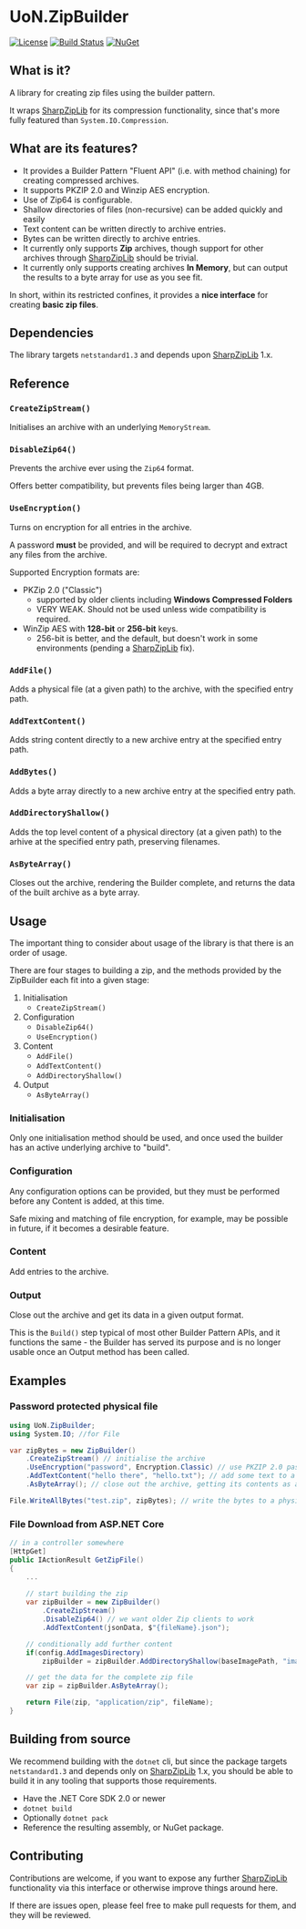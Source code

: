 # UoN.ZipBuilder

[![License](https://img.shields.io/badge/licence-MIT-blue.svg)](https://opensource.org/licenses/MIT)
[![Build Status](https://travis-ci.org/uon-nuget/UoN.ZipBuilder.svg?branch=master)](https://travis-ci.org/uon-nuget/UoN.ZipBuilder)
[![NuGet](https://img.shields.io/nuget/v/UoN.ZipBuilder.svg)](https://www.nuget.org/packages/UoN.ZipBuilder/)

## What is it?

A library for creating zip files using the builder pattern.

It wraps [SharpZipLib] for its compression functionality, since that's more fully featured than `System.IO.Compression`.

## What are its features?

- It provides a Builder Pattern "Fluent API" (i.e. with method chaining) for creating compressed archives.
- It supports PKZIP 2.0 and Winzip AES encryption.
- Use of Zip64 is configurable.
- Shallow directories of files (non-recursive) can be added quickly and easily
- Text content can be written directly to archive entries.
- Bytes can be written directly to archive entries.
- It currently only supports **Zip** archives, though support for other archives through [SharpZipLib] should be trivial.
- It currently only supports creating archives **In Memory**, but can output the results to a byte array for use as you see fit.

In short, within its restricted confines, it provides a **nice interface** for creating **basic zip files**.

## Dependencies

The library targets `netstandard1.3` and depends upon [SharpZipLib] 1.x.

## Reference

### `CreateZipStream()`

Initialises an archive with an underlying `MemoryStream`.

### `DisableZip64()`

Prevents the archive ever using the `Zip64` format.

Offers better compatibility, but prevents files being larger than 4GB.

### `UseEncryption()`

Turns on encryption for all entries in the archive.

A password **must** be provided, and will be required to decrypt and extract any files from the archive.

Supported Encryption formats are:

- PKZip 2.0 ("Classic")
    - supported by older clients including **Windows Compressed Folders**
    - VERY WEAK. Should not be used unless wide compatibility is required.
- WinZip AES with **128-bit** or **256-bit** keys.
    - 256-bit is better, and the default, but doesn't work in some environments (pending a [SharpZipLib] fix).

### `AddFile()`

Adds a physical file (at a given path) to the archive, with the specified entry path.

### `AddTextContent()`

Adds string content directly to a new archive entry at the specified entry path.

### `AddBytes()`

Adds a byte array directly to a new archive entry at the specified entry path.

### `AddDirectoryShallow()`

Adds the top level content of a physical directory (at a given path) to the arhive at the specified entry path, preserving filenames.

### `AsByteArray()`

Closes out the archive, rendering the Builder complete, and returns the data of the built archive as a byte array.

## Usage

The important thing to consider about usage of the library is that there is an order of usage.

There are four stages to building a zip, and the methods provided by the ZipBuilder each fit into a given stage:

1. Initialisation
    - `CreateZipStream()`
2. Configuration
    - `DisableZip64()`
    - `UseEncryption()`
3. Content
    - `AddFile()`
    - `AddTextContent()`
    - `AddDirectoryShallow()`
4. Output
    - `AsByteArray()`

### Initialisation

Only one initialisation method should be used, and once used the builder has an active underlying archive to "build".

### Configuration

Any configuration options can be provided, but they must be performed before any Content is added, at this time.

Safe mixing and matching of file encryption, for example, may be possible in future, if it becomes a desirable feature.

### Content

Add entries to the archive.

### Output

Close out the archive and get its data in a given output format.

This is the `Build()` step typical of most other Builder Pattern APIs, and it functions the same - the Builder has served its purpose and is no longer usable once an Output method has been called.

## Examples

### Password protected physical file

```csharp
using UoN.ZipBuilder;
using System.IO; //for File

var zipBytes = new ZipBuilder()
    .CreateZipStream() // initialise the archive
    .UseEncryption("password", Encryption.Classic) // use PKZIP 2.0 password protection - weak, widely supported
    .AddTextContent("hello there", "hello.txt"); // add some text to a `.txt` file in the zip
    .AsByteArray(); // close out the archive, getting its contents as a byte array

File.WriteAllBytes("test.zip", zipBytes); // write the bytes to a physical file
```

### File Download from ASP.NET Core

```csharp
// in a controller somewhere
[HttpGet]
public IActionResult GetZipFile()
{
    ...
    
    // start building the zip
    var zipBuilder = new ZipBuilder()
        .CreateZipStream()
        .DisableZip64() // we want older Zip clients to work
        .AddTextContent(jsonData, $"{fileName}.json");

    // conditionally add further content
    if(config.AddImagesDirectory)
        zipBuilder = zipBuilder.AddDirectoryShallow(baseImagePath, "images");

    // get the data for the complete zip file
    var zip = zipBuilder.AsByteArray();

    return File(zip, "application/zip", fileName);
}
```

## Building from source

We recommend building with the `dotnet` cli, but since the package targets `netstandard1.3` and depends only on [SharpZipLib] 1.x, you should be able to build it in any tooling that supports those requirements.

- Have the .NET Core SDK 2.0 or newer
- `dotnet build`
- Optionally `dotnet pack`
- Reference the resulting assembly, or NuGet package.

## Contributing

Contributions are welcome, if you want to expose any further [SharpZipLib] functionality via this interface or otherwise improve things around here.

If there are issues open, please feel free to make pull requests for them, and they will be reviewed.

[SharpZipLib]: https://github.com/icsharpcode/SharpZipLib
